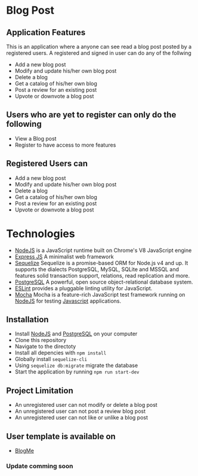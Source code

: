 
# Blog Post


## Application Features
This is an application where a anyone can see read a blog post posted by a registered users. A registered and signed in user can do any of the follwing
- Add a new blog post
- Modify and update his/her own blog post
- Delete a blog
- Get a catalog of his/her own blog
- Post a review for an existing post
- Upvote or downvote a blog post

## Users who are yet to register can only do the following
- View a Blog post
- Register to have access to more features

## Registered Users can
- Add a new blog post
- Modify and update his/her own blog post
- Delete a blog
- Get a catalog of his/her own blog
- Post a review for an existing post
- Upvote or downvote a blog post

# Technologies
- [NodeJS](http://nodejs.org/en) is a JavaScript runtime built on Chrome's V8 JavaScript engine
- [Express JS](http://express.com) A minimalist web framework
- [Sequelize](http://docs.sequelizejs.com/) Sequelize is a promise-based ORM for Node.js v4 and up. It supports the dialects PostgreSQL, MySQL, SQLite and MSSQL and features solid transaction support, relations, read replication and more.
- [PostgreSQL](https://www.postgresql.org/) A powerful, open source object-relational database system.
- [ESLint](eslint.org) provides a pluggable linting utility for JavaScript.
- [Mocha](https://mochajs.org/) Mocha is a feature-rich JavaScript test framework running on [NodeJS](nodejs.org/en) for testing [Javascript](javascript.com) applications.

## Installation
- Install [NodeJS](http://nodejs.org/en) and [PostgreSQL](https://www.postgresql.org/) on your computer
- Clone this repository
- Navigate to the directoty
- Install all depencies with ```npm install```
- Globally install ```sequelize-cli```
- Using ```sequelize db:migrate``` migrate the database
- Start the application by running ```npm run start-dev```

## Project Limitation
- An unregistered user can not modify or delete a blog post
- An unregistered user can not post a review blog post
- An unregistered user can not like or unlike a blog post

## User template is available on
- [BlogMe](https://codestaintin.github.io/more_recipes_ui)

### Update comming soon
